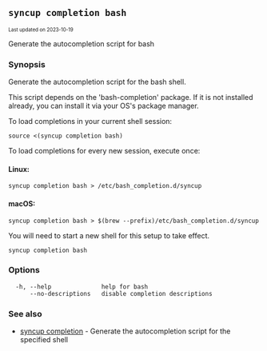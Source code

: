## `syncup completion bash`

<sub><sup>Last updated on 2023-10-19</sup></sub>

Generate the autocompletion script for bash

### Synopsis

Generate the autocompletion script for the bash shell.

This script depends on the 'bash-completion' package.
If it is not installed already, you can install it via your OS's package manager.

To load completions in your current shell session:

	source <(syncup completion bash)

To load completions for every new session, execute once:

#### Linux:

	syncup completion bash > /etc/bash_completion.d/syncup

#### macOS:

	syncup completion bash > $(brew --prefix)/etc/bash_completion.d/syncup

You will need to start a new shell for this setup to take effect.


```shell
syncup completion bash
```

### Options

```shell
  -h, --help              help for bash
      --no-descriptions   disable completion descriptions
```

### See also

- [syncup completion](syncup-completion.md) - Generate the autocompletion script for the specified shell
